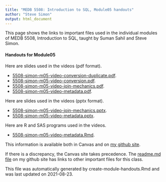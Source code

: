 ```yaml
---
title: "MEDB 5508: Introduction to SQL, Module05 handouts"
author: "Steve Simon"
output: html_document
---
```


<!--This file was first created on 2021-08-23.-->

This page shows the links to important files used in the individual modules of MEDB 5508, Introduction to SQL, taught by Suman Sahil and Steve Simon. 

#### Handouts for Module05

<!--resources-slides-1-->


Here are slides used in the videos (pdf format).

+ [5508-simon-m05-video-conversion-duplicate.pdf][m05-video-conversion-duplicate.pdf].
+ [5508-simon-m05-video-conversion.pdf][m05-video-conversion.pdf].
+ [5508-simon-m05-video-join-mechanics.pdf][m05-video-join-mechanics.pdf].
+ [5508-simon-m05-video-metadata.pdf][m05-video-metadata.pdf].

Here are slides used in the videos (pptx format).

+ [5508-simon-m05-video-join-mechanics.pptx][m05-video-join-mechanics.pptx].
+ [5508-simon-m05-video-metadata.pptx][m05-video-metadata.pptx].

Here are R and SAS programs used in the videos.

+ [5508-simon-m05-video-metadata.Rmd][m05-video-metadata.Rmd].

<!---my git--->
This information is available both in Canvas and on [my github site][thisf].

If there is a discrepancy, the Canvas site takes precedence. The [readme.md file][mygit] on my github site has links to other important files for this class.

This file was automatically generated by create-module-handouts.Rmd and was last updated on 2021-08-23.

[thisf]: https://github.com/pmean/introduction-to-sql/blob/master/modules/5508-05-handouts.md
[mygit]: https://github.com/pmean/introduction-to-sql/blob/master/README.md
<!---my git--->

<!---pdf_v--->
[m05-video-conversion-duplicate.pdf]: https://github.com/pmean/introduction-to-sql/blob/master/results/5508-simon-m05-video-conversion-duplicate.pdf
[m05-video-conversion.pdf]: https://github.com/pmean/introduction-to-sql/blob/master/results/5508-simon-m05-video-conversion.pdf
[m05-video-join-mechanics.pdf]: https://github.com/pmean/introduction-to-sql/blob/master/results/5508-simon-m05-video-join-mechanics.pdf
[m05-video-metadata.pdf]: https://github.com/pmean/introduction-to-sql/blob/master/results/5508-simon-m05-video-metadata.pdf

<!---ppt_v--->
[m05-video-join-mechanics.pptx]: https://github.com/pmean/introduction-to-sql/blob/master/results/5508-simon-m05-video-join-mechanics.pptx
[m05-video-metadata.pptx]: https://github.com/pmean/introduction-to-sql/blob/master/results/5508-simon-m05-video-metadata.pptx

<!---vlist--->
[m05-video-metadata.Rmd]: https://github.com/pmean/introduction-to-sql/blob/master/src/5508-simon-m05-video-metadata.Rmd


